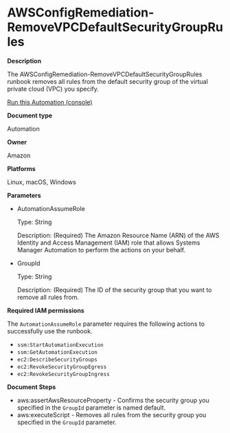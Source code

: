 # AWSConfigRemediation\-RemoveVPCDefaultSecurityGroupRules<a name="automation-aws-remove-default-secg-rules"></a>

**Description**

The AWSConfigRemediation\-RemoveVPCDefaultSecurityGroupRules runbook removes all rules from the default security group of the virtual private cloud \(VPC\) you specify\.

[Run this Automation \(console\)](https://console.aws.amazon.com/systems-manager/automation/execute/AWSConfigRemediation-RemoveVPCDefaultSecurityGroupRules)

**Document type**

Automation

**Owner**

Amazon

**Platforms**

Linux, macOS, Windows

**Parameters**
+ AutomationAssumeRole

  Type: String

  Description: \(Required\) The Amazon Resource Name \(ARN\) of the AWS Identity and Access Management \(IAM\) role that allows Systems Manager Automation to perform the actions on your behalf\.
+ GroupId

  Type: String

  Description: \(Required\) The ID of the security group that you want to remove all rules from\.

**Required IAM permissions**

The `AutomationAssumeRole` parameter requires the following actions to successfully use the runbook\.
+ `ssm:StartAutomationExecution`
+ `ssm:GetAutomationExecution`
+ `ec2:DescribeSecurityGroups`
+ `ec2:RevokeSecurityGroupEgress`
+ `ec2:RevokeSecurityGroupIngress`

**Document Steps**
+ aws:assertAwsResourceProperty \- Confirms the security group you specified in the `GroupId` parameter is named default\.
+ aws:executeScript \- Removes all rules from the security group you specified in the `GroupId` parameter\.